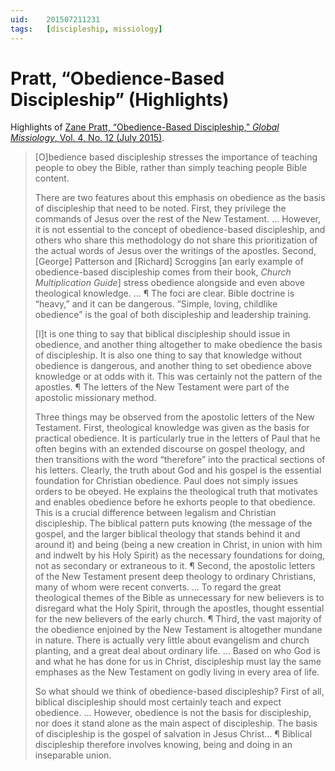 ```yaml
---
uid:	201507211231
tags:	[discipleship, missiology]
---
```


# Pratt, “Obedience-Based Discipleship” (Highlights)

Highlights of [Zane Pratt, “Obedience-Based Discipleship,” *Global Missiology*, Vol. 4, No. 12 (July 2015)](http://ojs.globalmissiology.org/index.php/english/article/view/1811).

> [O]bedience based discipleship stresses the importance of teaching people to obey the Bible, rather than simply teaching people Bible content.
> 
> There are two features about this emphasis on obedience as the basis of discipleship that need to be noted. First, they privilege the commands of Jesus over the rest of the New Testament. … However, it is not essential to the concept of obedience-based discipleship, and others who share this methodology do not share this prioritization of the actual words of Jesus over the writings of the apostles. Second, [George] Patterson and [Richard] Scroggins [an early example of obedience-based discipleship comes from their book, *Church Multiplication Guide*] stress obedience alongside and even above theological knowledge. … ¶ The foci are clear. Bible doctrine is “heavy,” and it can be dangerous. “Simple, loving, childlike obedience” is the goal of both discipleship and leadership training.
> 
> [I]t is one thing to say that biblical discipleship should issue in obedience, and another thing altogether to make obedience the basis of discipleship. It is also one thing to say that knowledge without obedience is dangerous, and another thing to set obedience above knowledge or at odds with it. This was certainly not the pattern of the apostles. ¶ The letters of the New Testament were part of the apostolic missionary method.
> 
> Three things may be observed from the apostolic letters of the New Testament. First, theological knowledge was given as the basis for practical obedience. It is particularly true in the letters of Paul that he often begins with an extended discourse on gospel theology, and then transitions with the word “therefore” into the practical sections of his letters. Clearly, the truth about God and his gospel is the essential foundation for Christian obedience. Paul does not simply issues orders to be obeyed. He explains the theological truth that motivates and enables obedience before he exhorts people to that obedience. This is a crucial difference between legalism and Christian discipleship. The biblical pattern puts knowing (the message of the gospel, and the larger biblical theology that stands behind it and around it) and being (being a new creation in Christ, in union with him and indwelt by his Holy Spirit) as the necessary foundations for doing, not as secondary or extraneous to it. ¶ Second, the apostolic letters of the New Testament present deep theology to ordinary Christians, many of whom were recent converts. … To regard the great theological themes of the Bible as unnecessary for new believers is to disregard what the Holy Spirit, through the apostles, thought essential for the new believers of the early church. ¶ Third, the vast majority of the obedience enjoined by the New Testament is altogether mundane in nature. There is actually very little about evangelism and church planting, and a great deal about ordinary life. … Based on who God is and what he has done for us in Christ, discipleship must lay the same emphases as the New Testament on godly living in every area of life.
> 
> So what should we think of obedience-based discipleship? First of all, biblical discipleship should most certainly teach and expect obedience. … However, obedience is not the basis for discipleship, nor does it stand alone as the main aspect of discipleship. The basis of discipleship is the gospel of salvation in Jesus Christ… ¶ Biblical discipleship therefore involves knowing, being and doing in an inseparable union.
